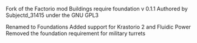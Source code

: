 Fork of the Factorio mod Buildings require foundation v 0.1.1
Authored by Subjectd_31415 under the GNU GPL3

Renamed to Foundations
Added support for Krastorio 2 and Fluidic Power
Removed the foundation requirement for military turrets